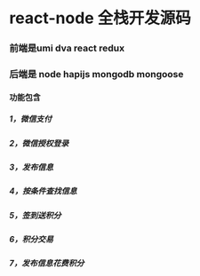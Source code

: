# react-node 全栈开发源码
### 前端是umi dva react redux
### 后端是 node hapijs mongodb mongoose
#### 功能包含
##### 1，微信支付
##### 2，微信授权登录
##### 3，发布信息
##### 4，按条件查找信息
##### 5，签到送积分
##### 6，积分交易
##### 7，发布信息花费积分

